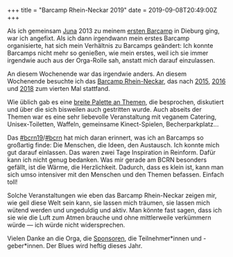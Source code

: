+++
title = "Barcamp Rhein-Neckar 2019"
date = 2019-09-08T20:49:00Z
+++

Als ich gemeinsam [Juna](http://junaimnetz.de) 2013 zu meinem [ersten Barcamp](http://old.barcamp-rheinmain.de/Nachlese-2013.html) in Dieburg ging, war ich angefixt. Als ich dann irgendwann mein erstes Barcamp organisierte, hat sich mein Verhältnis zu Barcamps geändert: Ich konnte Barcamps nicht mehr so genießen, wie mein erstes, weil ich sie immer irgendwie auch aus der Orga-Rolle sah, anstatt mich darauf einzulassen.

An diesem Wochenende war das irgendwie anders. An diesem Wochenende besuchte ich das [Barcamp Rhein-Neckar](https://barcamp-rhein-neckar.de), das nach [2015](https://bullenscheisse.de/2015/bcrn15/), [2016](https://bullenscheisse.de/2016/barcamp-rhein-neckar-2016-in-heidelberg/) und [2018](https://bullenscheisse.de/2018/barcamp-rhein-neckar-2018-in-heidelberg/) zum vierten Mal stattfand.

Wie üblich gab es eine [breite Palette an Themen](https://barcamprn.lineupr.com/2019/), die besprochen, diskutiert und über die sich bisweilen auch gestritten wurde. Auch abseits der Themen war es eine sehr liebevolle Veranstaltung mit veganem Catering, Unisex-Toiletten, Waffeln, gemeinsame Kinect-Spielen, Becherparkplatz...

Das [#bcrn19](https://twitter.com/search?q=%23bcrn19&src=typed_query&f=live)/[#bcrn](https://twitter.com/search?q=%23bcrn&src=typed_query&f=live) hat mich daran erinnert, was ich an Barcamps so großartig finde: Die Menschen, die Ideen, den Austausch. Ich konnte mich gut darauf einlassen. Das waren zwei Tage Inspiration in Reinform. Dafür kann ich nicht genug bedanken. Was mir gerade am BCRN besonders gefällt, ist die Wärme, die Herzlichkeit. Dadurch, dass es klein ist, kann man sich umso intensiver mit den Menschen und den Themen befassen. Einfach toll!

Solche Veranstaltungen wie eben das Barcamp Rhein-Neckar zeigen mir, wie geil diese Welt sein kann, sie lassen mich träumen, sie lassen mich wütend werden und ungeduldig und aktiv. Man könnte fast sagen, dass ich sie wie die Luft zum Atmen brauche und ohne mittlerweile verkümmern würde — ich würde nicht widersprechen.

Vielen Danke an die Orga, die [Sponsoren](https://barcamp-rhein-neckar.de/sponsoren-kooperationspartner-2019/), die Teilnehmer\*innen und -geber\*innen. Der Blues wird heftig dieses Jahr.